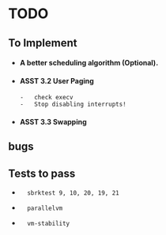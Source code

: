 # TODO

## To Implement

-   #### A better scheduling algorithm (Optional).
-   #### ASST 3.2 User Paging
        -   check execv
        -   Stop disabling interrupts!
-   #### ASST 3.3 Swapping

## bugs


## Tests to pass
-       sbrktest 9, 10, 20, 19, 21
-       parallelvm
-       vm-stability
